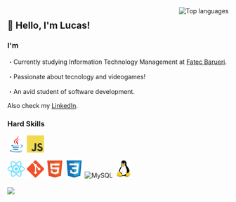 <img src="https://github-readme-stats.vercel.app/api/top-langs/?username=lucasoliveirabr&layout=compact&theme=dark" alt="Top languages" align="right">

 ## 👋 Hello, I'm Lucas!

### I'm

・Currently studying Information Technology Management at [Fatec Barueri](https://fatecbarueri.edu.br/home/).

・Passionate about tecnology and videogames!

・An avid student of software development.

Also check my [LinkedIn](https://www.linkedin.com/in/lucas-oliveira-br/).

### Hard Skills

<div style="display: inline_block">
  <img width="40px" src="https://github.com/devicons/devicon/blob/v2.15.1/icons/java/java-original.svg" alt="Java">
  <img width="40px" src="https://github.com/devicons/devicon/blob/v2.15.1/icons/javascript/javascript-original.svg" alt="JavaScript">
  <p align="left">
</div>

<div>
  <img width="40px" src="https://github.com/devicons/devicon/blob/v2.15.1/icons/react/react-original.svg" alt="React">
  <img width="40px" src="https://github.com/devicons/devicon/blob/v2.15.1/icons/git/git-original.svg" alt="GIT">
  <img width="40px" src="https://github.com/devicons/devicon/blob/v2.15.1/icons/html5/html5-original.svg" alt="HTML5">
  <img width="40px" src="https://github.com/devicons/devicon/blob/v2.15.1/icons/css3/css3-original.svg" alt="CSS3">
  <img width="40px" src="https://www.freepnglogos.com/uploads/logo-mysql-png/logo-mysql-mysql-logo-png-images-are-download-crazypng-21.png" alt="MySQL">
  <img width="40px" src="https://github.com/devicons/devicon/blob/v2.15.1/icons/linux/linux-original.svg" alt="Linux">
</div>
<br>

<img src= "https://64.media.tumblr.com/2c551700bc0501aaca64fc6316abe140/a15a1cf8a4616f2a-ca/s400x600/05ccb753a73f4158abc271f4d7d24d141619ddbd.gifv" width="500px" align="center">

